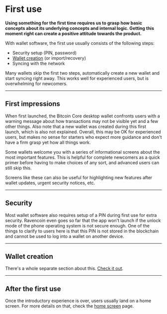 
#  First use

**Using something for the first time requires us to grasp how basic concepts about its underlying concepts and internal logic. Getting this moment right can create a positive attitude towards the product.**

<break />

<fig desktop="half,right">
	<fig-img
		src="/images/user-onboarding/bitcoin-core-launch.png"
		width="1516"
		height="1066"
		alt="Bitcoin Core wallet - initial launch"
	/>
	<fig-cap
		caption="The initial launch screen of the Bitcoin Core wallet."
		title="Bitcoin Core, V 0.16.2, July 29, 2018"
		link="https://bitcoin.org/en/download"
	/>
</fig>

With wallet software, the first use usually consists of the following steps:

- Security setup (PIN, password)
- [Wallet creation](creating-a-wallet) (or import/recovery)
- Syncing with the network

Many wallets skip the first two steps, automatically create a new wallet and start syncing right away. This works well for experienced users, but is overwhelming for newcomers.

---

## First impressions

When first launched, the Bitcoin Core desktop wallet confronts users with a warning message about how transactions may not be visible yet and a few other things. Also note that a new wallet was created during this first launch, which is also not explained. Overall, this may be OK for experienced users, but makes no sense for starters who expect more guidance and don't have a firm grasp yet how all things work.

<break />

<image-grid count="4">
	<image-grid-img
		src="/images/first-use/canoe-cover.jpg"
		width="750"
		height="1624"
		alt="Cover screen of the Canoe wallet"
		caption="Canoe cover screen."
		title="Canoe Nano wallet for iOS"
		link="https://itunes.apple.com/us/app/canoe-nano-wallet/id1365127213?mt=8"
	/>
	<image-grid-img
		src="/images/first-use/delta-cover.jpg"
		width="460"
		height="996"
		alt="Cover screen of the Delta wallet"
		caption="Delta cover screen."
		title="Delta for iOS"
		link="https://itunes.apple.com/app/delta-crypto-ico-portfolio/id1288676542"
	/>
	<image-grid-img
		src="/images/first-use/mue-cover.png"
		width="1440"
		height="2560"
		alt="MUE cover screen"
		caption="Monetary Unit cover screen."
	/>
</image-grid>

Some wallets welcome you with a series of informational screens about the most important features. This is helpful for complete newcomers as a quick primer before having to make choices of any sort, and advanced users can still skip this.

Screens like these can also be useful for highlighting new features after wallet updates, urgent security notices, etc.

<image-grid count="3">
	<image-grid-img
		src="/images/first-use/ethos-primer-2.png"
		width="1440"
		height="2560"
		alt="Bread app - PIN screen"
		caption="Ethos primer."
		title="Ethos for iOS"
		link="https://www.ethos.io/universal-wallet/"
	/>
	<image-grid-img
		src="/images/first-use/ethos-primer.png"
		width="1440"
		height="2560"
		alt="Bread app - PIN screen"
	/>
	<image-grid-img
		src="/images/first-use/ethos-primer-3.png"
		width="1440"
		height="2560"
		alt="Bread app - PIN screen"
	/>
	<image-grid-img
		src="/images/first-use/ethos-primer-4.png"
		width="1440"
		height="2560"
		alt="Bread app - PIN screen"
	/>
	<image-grid-img
		src="/images/user-onboarding/ark-onboarding-1.png"
		width="1440"
		height="2560"
		alt=""
		caption="Ark primer."
		title="Ark for Android, 1.2.0, September 13, 2018"
		link="https://play.google.com/store/apps/details?id=io.ark.wallet.mobile"
	/>
	<image-grid-img
		src="/images/user-onboarding/ark-onboarding-2.png"
		width="1440"
		height="2560"
		alt=""
		caption=""
		title="Ark for Android, 1.2.0, September 13, 2018"
		link="https://play.google.com/store/apps/details?id=io.ark.wallet.mobile"
	/>
	<image-grid-img
		src="/images/user-onboarding/ark-onboarding-2.png"
		width="1440"
		height="2560"
		alt=""
		caption=""
		title="Ark for Android, 1.2.0, September 13, 2018"
		link="https://play.google.com/store/apps/details?id=io.ark.wallet.mobile"
	/>
</image-grid>

---

## Security

Most wallet software also requires setup of a PIN during first use for extra security. Ravencoin even goes so far that the app won't launch if the unlock mode of the phone operating system is not secure enough. One of the things to clarify to users here is that this PIN is not stored in the blockchain and cannot be used to log into a wallet on another device.

<image-grid count="4">
	<image-grid-img
		src="/images/first-use/loafwallet-secruity.jpg"
		width="750"
		height="1624"
		alt="Loafwallet - Security center"
		caption="Loafwallet - security center"
		title="Loafwallet (V 2.1.2)"
		link="https://itunes.apple.com/gb/app/loafwallet-litecoin-wallet/id1119332592"
	/>
	<image-grid-img
		src="/images/first-use/bread-app-pin.png"
		width="750"
		height="1334"
		alt="Bread app - PIN screen"
		caption="BRD - PIN screen"
		title="BRD (V 3.3.2, September 10, 2018)"
		link="https://itunes.apple.com/us/app/brd-bitcoin-wallet/id885251393?mt=8"
	/>
	<image-grid-img
		src="/images/first-use/verge-security-setup.png"
		width="806"
		height="1432"
		alt="Verge wallet screenshot."
		caption="Security setup in the Verge wallet."
		title="Verge Tor Wallet for Android, V 1.1, September 25, 2017"
		link="https://play.google.com/store/apps/details?id=com.vergeandroid.wallet"
	/>
	<image-grid-img
		src="/images/first-use/digibyte-security-center.png"
		width="780"
		height="1386"
		alt="DigiByte wallet security center screenshot."
		caption="Security center in the DigiByte wallet."
		title="DigiByte for Android, V 2.0.3b2343, August 12, 2018"
		link="https://play.google.com/store/apps/details?id=io.digibyte"
	/>
	<image-grid-img
		src="/images/first-use/iota-trinity-security-settings.png" 
		width="1440" 
		height="2560"
		alt="Security settings screen in the IOTA app." 
		caption="Security settings screen in the IOTA app."
		title="IOTA Trinity Wallet, V 0.5.0, September 14, 2018"
		link="https://play.google.com/store/apps/details?id=com.iota.trinity"
	/>
</image-grid>

---

## Wallet creation

There's a whole separate section about this. [Check it out](creating-a-wallet).

---

## After the first use

Once the introductory experience is over, users usually land on a home screen. For more details on that, check the [home screen](home-screens) page.
